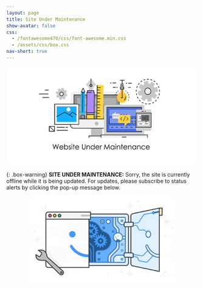 ```yaml
---
layout: page
title: Site Under Maintenance
show-avatar: false
css: 
  - /fontawesome470/css/font-awesome.min.css
  - /assets/css/box.css
nav-short: true
---
```

<div id="content-desktop">
  <div class="row">
    <div class="col-sm-12">
      <div class="text-center">
          <p style="text-align: center;"><img src="/assets/img/gifs/maint.gif" alt="" width="518" height="259" /></p>  
      </div>
    </div>
  </div>
</div>

{: .box-warning}
<i class="fa fa-bolt icon-yellow" aria-hidden="true"></i> **SITE UNDER MAINTENANCE:** Sorry, the site is currently offline while it is being updated. For updates, please subscribe to status alerts by clicking the pop-up message below.   

<p style="text-align: center;"><img src="/assets/img/gifs/cogs.gif" alt="" width="380" height="228" /></p>


<script src="https://wtf6p02lxp1q.statuspage.io/embed/script.js"></script>

